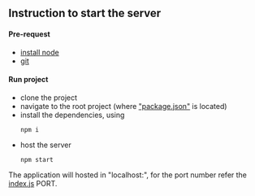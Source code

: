 ## Instruction to start the server

#### Pre-request

- [install node](https://nodejs.org/en/download/)
- [git](https://git-scm.com/downloads)

#### Run project

- clone the project
- navigate to the root project (where ["package.json"](./package.json) is located)
- install the dependencies, using 
    ```
    npm i
    ```
- host the server
    ```
    npm start
    ```

The application will hosted in "localhost:<port number>", for the port number refer the [index.js](./index.js) PORT.